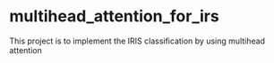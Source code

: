 # multihead_attention_for_irs
This project is to implement the IRIS classification by using multihead attention
